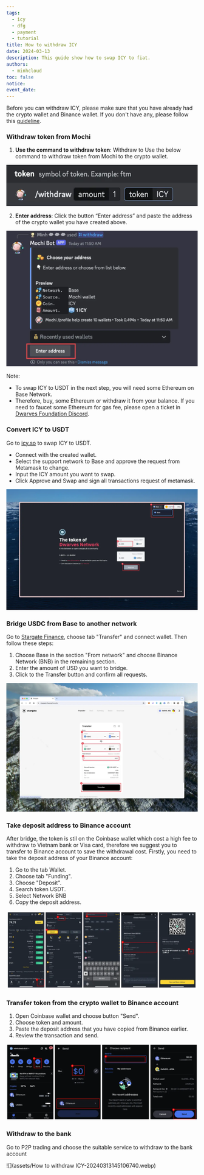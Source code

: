 ```yaml
---
tags:
  - icy
  - dfg
  - payment
  - tutorial
title: How to withdraw ICY
date: 2024-03-13
description: This guide show how to swap ICY to fiat. 
authors:
  - minhcloud
toc: false
notice: 
event_date: 
---
```


Before you can withdraw ICY, please make sure that you have already had the crypto wallet and Binance wallet. If you don't have any, please follow this [guideline](https://memo.d.foundation/playbook/community/how-to-setup-crypto-wallet-to-withdraw-icy/). 

### Withdraw token from Mochi
1. **Use the command to withdraw token**: Withdraw to  Use the below command to withdraw token from Mochi to the crypto wallet.

![](assets/how-to-withdraw-icy-1.webp)

2. **Enter address**: Click the button “Enter address” and paste the address of the crypto wallet you have created above.

![](assets/how-to-withdraw-icy-2.webp)

Note:
- To swap ICY to USDT in the next step, you will need some Ethereum on Base Network.
- Therefore, buy, some Ethereum or withdraw it from your balance. If you need to faucet some Ethereum for gas fee, please open a ticket in [Dwarves Foundation Discord](https://discord.gg/dwarvesv).

### Convert ICY to USDT
Go to [icy.so](https://icy.so/) to swap ICY to USDT.
- Connect with the created wallet.
- Select the support network to Base and approve the request from Metamask to change.
- Input the ICY amount you want to swap.
- Click Approve and Swap and sign all transactions request of metamask.

![](assets/how-to-withdraw-icy_clean-shot-2024-03-22-at-11-19-23-2x.webp)

### Bridge USDC from Base to another network
Go to [Stargate Finance](https://stargate.finance/transfer), choose tab "Transfer" and connect wallet. Then follow these steps:
1. Choose Base in the section "From network" and choose Binance Network (BNB) in the remaining section. 
2. Enter the amount of USD you want to bridge.
3. Click to the Transfer button and confirm all requests. 

![](assets/how-to-withdraw-icy_clean-shot-2024-03-22-at-17-52-07-2x.webp)

### Take deposit address to Binance account 
After bridge, the token is stil on the Coinbase wallet which cost a high fee to withdraw to Vietnam bank or Visa card, therefore we suggest you to transfer to Binance account to save the withdrawal cost. Firstly, you need to take the deposit address of your Binance account:
1. Go to the tab Wallet.
2. Choose tab "Funding".
3. Choose "Deposit".
4. Search token USDT. 
5. Select Network BNB  
6. Copy the deposit address. 

![](assets/how-to-withdraw-icy-5.webp)

### Transfer token from the crypto wallet to Binance account 
1. Open Coinbase wallet and choose button "Send".
2. Choose token and amount.
3. Paste the deposit address that you have copied from Binance earlier.
4. Review the transaction and send. 

![](assets/how-to-withdraw-icy-6.webp)

### Withdraw to the bank
Go to P2P trading and choose the suitable service to withdraw to the bank account

![](assets/How to withdraw ICY-20240313145106740.webp)
